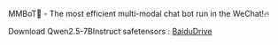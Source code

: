 MMBoT🤖 - The most efficient multi-modal chat bot run in the WeChat!🔥

Download Qwen2.5-7BInstruct safetensors :  [BaiduDrive](https://pan.baidu.com/s/18ax_P2BzbeRqtu0aDREOAg?pwd=egdn)
